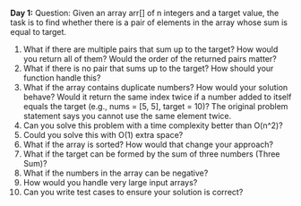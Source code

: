 **Day 1:** 
Question: Given an array arr[] of n integers and a target value, the task is to find whether there is a pair of elements in the array whose sum is equal to target.
1. What if there are multiple pairs that sum up to the target? How would you return all of them? Would the order of the returned pairs matter?
2. What if there is no pair that sums up to the target? How should your function handle this?
3. What if the array contains duplicate numbers? How would your solution behave? Would it return the same index twice if a number added to itself equals the target (e.g., nums = [5, 5], target = 10)? The original problem statement says you cannot use the same element twice.
4. Can you solve this problem with a time complexity better than O(n^2)?
5. Could you solve this with O(1) extra space?
6. What if the array is sorted? How would that change your approach?
7. What if the target can be formed by the sum of three numbers (Three Sum)?
8. What if the numbers in the array can be negative?
9. How would you handle very large input arrays?
10. Can you write test cases to ensure your solution is correct?

